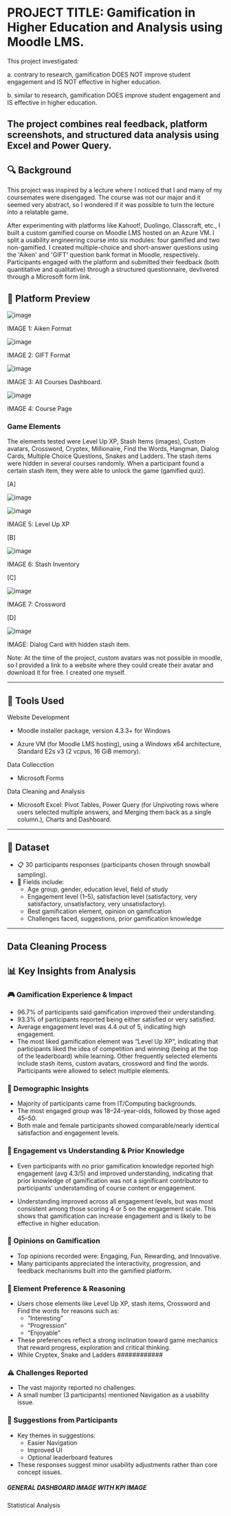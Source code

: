# PROJECT TITLE: Gamification in Higher Education and Analysis using Moodle LMS.

This project investigated:

a. contrary to research, gamification DOES NOT improve student engagement and IS NOT effective in higher education.

b. similar to research, gamification DOES improve student engagement and IS effective in higher education.
 
The project combines real feedback, platform screenshots, and structured data analysis using Excel and Power Query.
---

## 🔍 Background

This project was inspired by a lecture where I noticed that I and many of my coursemates were disengaged. The course was not our major and it seemed very abstract, so I wondered if it was possible to turn the lecture into a relatable game.

After experimenting with platforms like Kahoot!, Duolingo, Classcraft, etc., I built a custom gamified course on Moodle LMS hosted on an Azure VM. I split a usability engineering course into six modules: four gamified and two non-gamified. I created multiple-choice and short-answer questions using the 'Aiken' and 'GIFT' question bank format in Moodle, respectively. Participants engaged with the platform and submitted their feedback (both quantitative and qualitative) through a structured questionnaire, devlivered through a Microsoft form link.


## 📸 Platform Preview

![image](https://github.com/user-attachments/assets/2f085bd3-df29-4801-bd05-2024a78a70a5)

IMAGE 1: Aiken Format



![image](https://github.com/user-attachments/assets/a69d5e14-e7dc-484d-93ba-14d22ccbbc00)

IMAGE 2: GIFT Format



![image](https://github.com/user-attachments/assets/8782c57e-c71d-4f1c-8ad3-ef62fb16b051)

IMAGE 3: All Courses Dashboard.


![image](https://github.com/user-attachments/assets/137b80d8-4bd7-475d-a3d5-a31f1f11d560)

IMAGE 4: Course Page


### Game Elements
The elements tested were Level Up XP, Stash Items (images), Custom avatars, Crossword, Cryptex,  Millionaire, Find the Words, Hangman, Dialog Cards, Multiple Choice Questions, Snakes and Ladders. The stash items were hidden in several courses randomly. When a participant found a certain stash item, they were able to unlock the game (gamified quiz).

[A]

![image](https://github.com/user-attachments/assets/d77c2143-af5b-4849-a89a-c4b20697903a)

![image](https://github.com/user-attachments/assets/7f6a6387-b972-46e8-9573-eb2c7e153b89)

IMAGE 5: Level Up XP


[B]

![image](https://github.com/user-attachments/assets/98e5adf2-e47d-4ece-9773-1e962322b1fd)

IMAGE 6: Stash Inventory


[C]

![image](https://github.com/user-attachments/assets/cb69b7fd-9180-4c0b-a48e-f85ad404dea4)

IMAGE 7: Crossword


[D]

![image](https://github.com/user-attachments/assets/fc9a9378-9576-41bc-9e61-7825de9e3386)

IMAGE: Dialog Card with hidden stash item.

 Note: At the time of the project, custom avatars was not possible in moodle, so I provided a link to a website where they could create their avatar and download it for free. I created one myself.


---

## 🧰 Tools Used

Website Development

- Moodle installer package, version 4.3.3+ for Windows
  
- Azure VM (for Moodle LMS hosting), using a Windows x64 architecture, Standard E2s v3 (2 vcpus, 16 GiB memory).

Data Collecction

- Microsoft Forms 

Data Cleaning and Analysis
  
- Microsoft Excel: Pivot Tables, Power Query (for Unpivoting rows where users selected multiple answers, and Merging them back as a single column.), Charts and Dashboard.

---

## 🧪 Dataset

- 📋 30 participants responses (participants chosen through snowball sampling).
- 📂 Fields include:
  - Age group, gender, education level, field of study
  - Engagement level (1–5), satisfaction level (satisfactory, very satisfactory, unsatisfactory, very unsatisfactory).
  - Best gamification element, opinion on gamification
  - Challenges faced, suggestions, prior gamification knowledge

---

## Data Cleaning Process

## 📊 Key Insights from Analysis

### 🎮 Gamification Experience & Impact
- 96.7% of participants said gamification improved their understanding.
- 93.3% of participants reported being either satisfied or very satisfied.
- Average engagement level was 4.4 out of 5, indicating high engagement.
- The most liked gamification element was “Level Up XP”, indicating that participants liked the idea of competition and winning (being at the top of the leaderboard) while learning. Other frequently selected elements include stash items, custom avatars, crossword and find the words. Participants were allowed to select multiple elements.

### 👥 Demographic Insights
- Majority of participants came from IT/Computing backgrounds.
- The most engaged group was 18–24-year-olds, followed by those aged 45–50.
- Both male and female participants showed comparable/nearly identical satisfaction and engagement levels.

### 🔁 Engagement vs Understanding & Prior Knowledge
- Even participants with no prior gamification knowledge reported high engagement (avg 4.3/5) and improved understanding, indicating that prior knowledge of gamification was not a significant contributor to participants' understamding of course content or engagement.

- Understanding improved across all engagement levels, but was most consistent among those scoring 4 or 5 on the engagement scale. This shows that gamification can increase engagement and is likely to be effective in higher education.

### 🧠 Opinions on Gamification
- Top opinions recorded were: Engaging, Fun, Rewarding, and Innovative.
- Many participants appreciated the interactivity, progression, and feedback mechanisms built into the gamified platform.

### 🧩 Element Preference & Reasoning
- Users chose elements like Level Up XP, stash items, Crossword and Find the words for reasons such as:
  - “Interesting”
  - “Progression”
  - “Enjoyable”
- These preferences reflect a strong inclination toward game mechanics that reward progress, exploration and critical thinking.
- While Cryptex, Snake and Ladders ############

### ⚠️ Challenges Reported
- The vast majority reported no challenges.
- A small number (3 participants) mentioned Navigation as a usability issue.

### 💬 Suggestions from Participants #################
- Key themes in suggestions:
  - Easier Navigation
  - Improved UI
  - Optional leaderboard features
- These responses suggest minor usability adjustments rather than core concept issues.



#####  GENERAL DASHBOARD IMAGE WITH KPI IMAGE #######

Statistical Analysis
